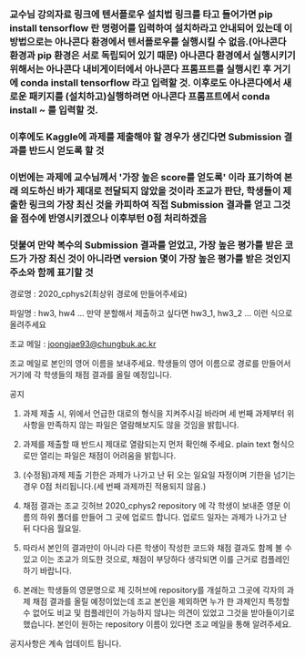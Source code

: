 ### 교수님 강의자료 링크에 텐서플로우 설치법 링크를 타고 들어가면 pip install tensorflow 란 명령어를 입력하여 설치하라고 안내되어 있는데 이 방법으로는 아나콘다 환경에서 텐서플로우를 실행시킬 수 없음.(아나콘다 환경과 pip 환경은 서로 독립되어 있기 때문) 아나콘다 환경에서 실행시키기 위해서는 아나콘다 내비게이터에서 아나콘다 프롬프트를 실행시킨 후 거기에 conda install tensorflow 라고 입력할 것. 이후로도 아나콘다에서 새로운 패키지를 (설치하고)실행하려면 아나콘다 프롬프트에서 conda install ~ 를 입력할 것.

### 이후에도 Kaggle에 과제를 제출해야 할 경우가 생긴다면 Submission 결과를 반드시 얻도록 할 것
### 이번에는 과제에 교수님께서 '가장 높은 score를 얻도록' 이라 표기하여 본래 의도하신 바가 제대로 전달되지 않았을 것이라 조교가 판단, 학생들이 제출한 링크의 가장 최신 것을 카피하여 직접 Submission 결과를 얻고 그것을 점수에 반영시키겠으나 이후부턴 0점 처리하겠음
### 덧붙여 만약 복수의 Submission 결과를 얻었고, 가장 높은 평가를 받은 코드가 가장 최신 것이 아니라면 version 몇이 가장 높은 평가를 받은 것인지 주소와 함께 표기할 것

경로명 : 2020_cphys2(최상위 경로에 만들어주세요)

파일명 : hw3, hw4 … 만약 분할해서 제출하고 싶다면 hw3_1, hw3_2 … 이런 식으로 올려주세요

조교 메일 : joongjae93@chungbuk.ac.kr

조교 메일로 본인의 영어 이름을 보내주세요. 학생들의 영어 이름으로 경로를 만들어서 거기에 각 학생들의 채점 결과를 올릴 예정입니다.

공지

1. 과제 제출 시, 위에서 언급한 대로의 형식을 지켜주시길 바라며 세 번째 과제부터 위 사항을 만족하지 않는 파일은
   열람해보지도 않을 것임을 밝힙니다.

2. 과제를 제출할 때 반드시 제대로 열람되는지 먼저 확인해 주세요. plain text 형식으로만 열리는 파일은 채점이 어려움을 밝힙니다.

3. (수정됨)과제 제출 기한은 과제가 나가고 난 뒤 오는 일요일 자정이며 기한을 넘기는 경우 0점 처리됩니다.(세 번째 과제까진 적용되지 않음.)

4. 채점 결과는 조교 깃허브 2020_cphys2 repository 에 각 학생이 보내준 영문 이름의 하위 폴더를 만들어 그 곳에 업로드 합니다.
   업로드 일자는 과제가 나가고 난 뒤 다다음 월요일.

5. 따라서 본인의 결과만이 아니라 다른 학생이 작성한 코드와 채점 결과도 함께 볼 수  있고 이는 조교가 의도한 것으로, 채점이 부당하다 생각되면
   이를 근거로 컴플레인 하기 바랍니다.

6. 본래는 학생들의 영문명으로 제 깃허브에 repository를 개설하고 그곳에 각자의 과제 채점 결과를 올릴 예정이었는데 조교 본인을 제외하면
   누가 한 과제인지 특정할 수 없어도 비교 및 컴플레인이 가능하지 않냐는 의견이 있었고 그것을 받아들이기로 했습니다.
   본인이 원하는 repository 이름이 있다면 조교 메일을 통해 알려주세요.


공지사항은 계속 업데이트 됩니다.
